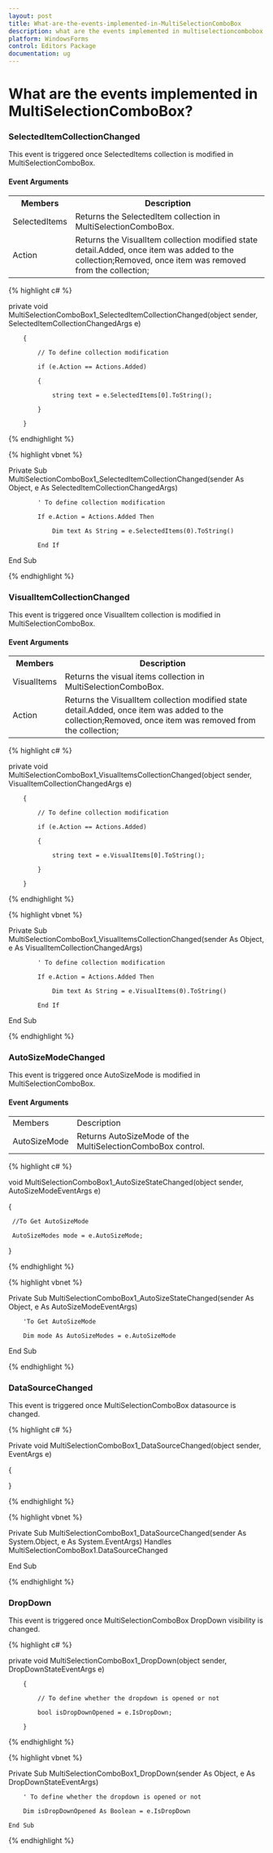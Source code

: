 ```yaml
---
layout: post
title: What-are-the-events-implemented-in-MultiSelectionComboBox
description: what are the events implemented in multiselectioncombobox
platform: WindowsForms
control: Editors Package
documentation: ug
---
```


# What are the events implemented in MultiSelectionComboBox?

### SelectedItemCollectionChanged

This event is triggered once SelectedItems collection is modified in MultiSelectionComboBox.

#### Event Arguments



<table>
<tr>
<th>
Members</th><th>
Description</th></tr>
<tr>
<td>
SelectedItems</td><td>
Returns the SelectedItem collection in MultiSelectionComboBox.</td></tr>
<tr>
<td>
Action</td><td>
Returns the VisualItem collection modified state detail.Added, once item was added to the collection;Removed, once item was removed from the collection;</td></tr>
</table>


{% highlight c# %}

private void MultiSelectionComboBox1_SelectedItemCollectionChanged(object sender, SelectedItemCollectionChangedArgs e)

        {

            // To define collection modification

            if (e.Action == Actions.Added)

            {

                string text = e.SelectedItems[0].ToString();

            }

        }

{% endhighlight %}

{% highlight vbnet %}

Private Sub MultiSelectionComboBox1_SelectedItemCollectionChanged(sender As Object, e As SelectedItemCollectionChangedArgs)

            ' To define collection modification

            If e.Action = Actions.Added Then

                Dim text As String = e.SelectedItems(0).ToString()

            End If

End Sub

{% endhighlight %}

### VisualItemCollectionChanged

This event is triggered once VisualItem collection is modified in MultiSelectionComboBox.

#### Event Arguments



<table>
<tr>
<th>
Members</th><th>
Description</th></tr>
<tr>
<td>
VisualItems</td><td>
Returns the visual items collection in MultiSelectionComboBox.</td></tr>
<tr>
<td>
Action</td><td>
Returns the VisualItem collection modified state detail.Added, once item was added to the collection;Removed, once item was removed from the collection;</td></tr>
</table>


{% highlight c# %}

private void MultiSelectionComboBox1_VisualItemsCollectionChanged(object sender, VisualItemCollectionChangedArgs e)

        {

            // To define collection modification

            if (e.Action == Actions.Added)

            {

                string text = e.VisualItems[0].ToString();

            }

        }

{% endhighlight %}

{% highlight vbnet %}



Private Sub MultiSelectionComboBox1_VisualItemsCollectionChanged(sender As Object, e As VisualItemCollectionChangedArgs)

            ' To define collection modification

            If e.Action = Actions.Added Then

                Dim text As String = e.VisualItems(0).ToString()

            End If

 End Sub
 
{% endhighlight %}

### AutoSizeModeChanged

This event is triggered once AutoSizeMode is modified in MultiSelectionComboBox.

#### Event Arguments



<table>
<tr>
<td>
Members</td><td>
Description</td></tr>
<tr>
<td>
AutoSizeMode</td><td>
Returns AutoSizeMode of the MultiSelectionComboBox control.</td></tr>
</table>


{% highlight c# %}

void MultiSelectionComboBox1_AutoSizeStateChanged(object sender, AutoSizeModeEventArgs e)

{

     //To Get AutoSizeMode

     AutoSizeModes mode = e.AutoSizeMode;

}

{% endhighlight %}

{% highlight vbnet %}

Private Sub MultiSelectionComboBox1_AutoSizeStateChanged(sender As Object, e As AutoSizeModeEventArgs)

        'To Get AutoSizeMode

        Dim mode As AutoSizeModes = e.AutoSizeMode

End Sub

{% endhighlight %}

### DataSourceChanged

This event is triggered once MultiSelectionComboBox datasource is changed.

{% highlight c# %}

Private void MultiSelectionComboBox1_DataSourceChanged(object sender, EventArgs e)

{



}

{% endhighlight %}

{% highlight vbnet %}

Private Sub MultiSelectionComboBox1_DataSourceChanged(sender As System.Object, e As System.EventArgs) Handles MultiSelectionComboBox1.DataSourceChanged



End Sub

{% endhighlight %}

### DropDown

This event is triggered once MultiSelectionComboBox DropDown visibility is changed.

{% highlight c# %}

private void MultiSelectionComboBox1_DropDown(object sender, DropDownStateEventArgs e)

        {

            // To define whether the dropdown is opened or not

            bool isDropDownOpened = e.IsDropDown;

        }

{% endhighlight %}

{% highlight vbnet %}

Private Sub MultiSelectionComboBox1_DropDown(sender As Object, e As DropDownStateEventArgs)

        ' To define whether the dropdown is opened or not

        Dim isDropDownOpened As Boolean = e.IsDropDown

    End Sub
	
{% endhighlight %}





